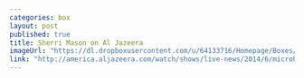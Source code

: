 ```yaml
---
categories: box
layout: post
published: true
title: Sherri Mason on Al Jazeera
imageUrl: "https://dl.dropboxusercontent.com/u/64133716/Homepage/Boxes/sherri_mason.jpg"
link: "http://america.aljazeera.com/watch/shows/live-news/2014/6/microbeads-from-householdproductsfoundingreatlakes.html"
---
```


